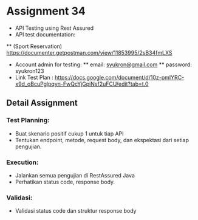 # Assignment 34 
* API Testing using Rest Assured
* API test documentation: 

** (Sport Reservation) https://documenter.getpostman.com/view/11853995/2sB34fmLXS
* Account admin for testing:
** email: syukron@gmail.com
** password: syukron123
* Link Test Plan : https://docs.google.com/document/d/10z-pmIYRC-x9d_oBcuPglpqyn-FwQcYjGpiNsf2uFCU/edit?tab=t.0

## Detail Assignment
### Test Planning:
* Buat skenario positif cukup 1 untuk tiap API
* Tentukan endpoint, metode, request body, dan ekspektasi dari setiap pengujian.
### Execution:
* Jalankan semua pengujian di RestAssured Java
* Perhatikan status code, response body.
### Validasi:
* Validasi status code dan struktur response body






